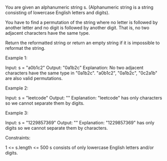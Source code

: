 You are given an alphanumeric string s. (Alphanumeric string is a string
consisting of lowercase English letters and digits).

You have to find a permutation of the string where no letter is followed by
another letter and no digit is followed by another digit. That is, no two
adjacent characters have the same type.

Return the reformatted string or return an empty string if it is impossible
to reformat the string.


Example 1:


Input: s = "a0b1c2"
Output: "0a1b2c"
Explanation: No two adjacent characters have the same type in "0a1b2c".
"a0b1c2", "0a1b2c", "0c2a1b" are also valid permutations.


Example 2:


Input: s = "leetcode"
Output: ""
Explanation: "leetcode" has only characters so we cannot separate them by
digits.


Example 3:


Input: s = "1229857369"
Output: ""
Explanation: "1229857369" has only digits so we cannot separate them by
characters.



Constraints:


1 <= s.length <= 500
s consists of only lowercase English letters and/or digits.




